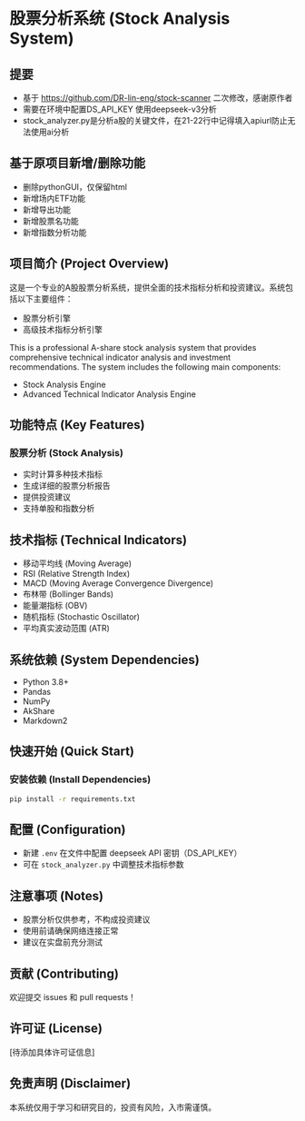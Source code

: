 # 股票分析系统 (Stock Analysis System)
## 提要
- 基于 https://github.com/DR-lin-eng/stock-scanner 二次修改，感谢原作者
- 需要在环境中配置DS_API_KEY 使用deepseek-v3分析
- stock_analyzer.py是分析a股的关键文件，在21-22行中记得填入apiurl防止无法使用ai分析

## 基于原项目新增/删除功能
- 删除pythonGUI，仅保留html
- 新增场内ETF功能
- 新增导出功能
- 新增股票名功能
- 新增指数分析功能

## 项目简介 (Project Overview)

这是一个专业的A股股票分析系统，提供全面的技术指标分析和投资建议。系统包括以下主要组件：
- 股票分析引擎
- 高级技术指标分析引擎

This is a professional A-share stock analysis system that provides comprehensive technical indicator analysis and investment recommendations. The system includes the following main components:
- Stock Analysis Engine
- Advanced Technical Indicator Analysis Engine

## 功能特点 (Key Features)

### 股票分析 (Stock Analysis)
- 实时计算多种技术指标
- 生成详细的股票分析报告
- 提供投资建议
- 支持单股和指数分析

## 技术指标 (Technical Indicators)
- 移动平均线 (Moving Average)
- RSI (Relative Strength Index)
- MACD (Moving Average Convergence Divergence)
- 布林带 (Bollinger Bands)
- 能量潮指标 (OBV)
- 随机指标 (Stochastic Oscillator)
- 平均真实波动范围 (ATR)

## 系统依赖 (System Dependencies)
- Python 3.8+
- Pandas
- NumPy
- AkShare
- Markdown2

## 快速开始 (Quick Start)

### 安装依赖 (Install Dependencies)
```bash
pip install -r requirements.txt
```

## 配置 (Configuration)
- 新建 `.env` 在文件中配置 deepseek API 密钥（DS_API_KEY）
- 可在 `stock_analyzer.py` 中调整技术指标参数

## 注意事项 (Notes)
- 股票分析仅供参考，不构成投资建议
- 使用前请确保网络连接正常
- 建议在实盘前充分测试

## 贡献 (Contributing)
欢迎提交 issues 和 pull requests！

## 许可证 (License)
[待添加具体许可证信息]

## 免责声明 (Disclaimer)
本系统仅用于学习和研究目的，投资有风险，入市需谨慎。
